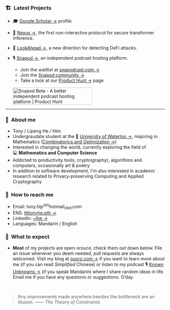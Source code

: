 ### :building_construction:&nbsp; Latest Projects
- :mortar_board: [Google Scholar →](https://scholar.google.com/citations?user=6yFlE_sAAAAJ) profile
- :dna: [Nexus →](https://github.com/zju-abclab/NEXUS), the first non-interactive protocol for secure transformer inference.
- :eyes: [LookAhead →](https://arxiv.org/abs/2401.07261), a new direction for detecting DeFi attacks.
- :studio_microphone: [Snapod →](https://www.snapodcast.com), an independent podcast hosting platform.
  - Join the waitlist at [snapodcast.com →](https://www.snapodcast.com)
  - Join the [Snapod community →](https://github.com/orgs/Snapodcast/discussions)
  - Take a look at our [Product Hunt →](https://www.producthunt.com/posts/snapod-beta) page

  <a href="https://www.producthunt.com/posts/snapod-beta?utm_source=badge-featured&utm_medium=badge&utm_souce=badge-snapod-beta" target="_blank"><img src="https://api.producthunt.com/widgets/embed-image/v1/featured.svg?post_id=295290&theme=light" alt="Snapod Beta - A better independent podcast hosting platform | Product Hunt" style="width: 250px; height: 54px;" width="250" height="54" /></a>

---

### :raising_hand:&nbsp; About me
- Tony / Lipeng He / Him
- Undergraudate student at the :school:&nbsp;[University of Waterloo →](https://uwaterloo.ca), majoring in Mathematics ([Combinatorics and Optimization →](https://uwaterloo.ca/combinatorics-and-optimization))
- Interested in changing the world, currently exploring the field of :computer:&nbsp;**Mathematics and Computer Science**
- Addicted to productivity tools, crypto(graphy), algorithms and computers, occasionally art & poetry
- In addition to software development, I'm also interested in academic research related to Privacy-preserving Computing and Applied Cryptography


### :information_desk_person:&nbsp; How to reach me
- Email: tony.hlp<sup>(at)</sup>hotmail<sub>(dot)</sub>com
- ENS: [ttttonyhe.eth →](https://app.ens.domains/ttttonyhe.eth)
- LinkedIn: [~lhe →](https://www.linkedin.com/in/~lhe)
- Languages: Mandarin / English


### :no_good:&nbsp; What to expect
- **Most** of my projects are open-srouce, check them out down below. File an issue whenever you deem needed, pull requests are always welcomed. Visit my blog at [ouorz.com →](https://www.ouorz.com) if you want to learn more about me (if you can read *Simplified* Chinese) or listen to my podcast :studio_microphone:&nbsp;[Known Unknowns →](https://kukfm.com) (if you speak Mandarin) where I share random ideas in life. Email me if you have any questions or suggestions. G’day.

<br/>

> Any improvements made anywhere besides the bottleneck are an illusion.
> —— *The Theory of Constraints*
